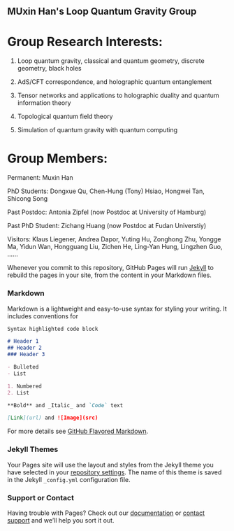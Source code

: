 ## MUxin Han's Loop Quantum Gravity Group


# Group Research Interests:

1. Loop quantum gravity, classical and quantum geometry, discrete geometry, black holes

2. AdS/CFT correspondence, and holographic quantum entanglement

3. Tensor networks and applications to holographic duality and quantum information theory

4. Topological quantum field theory

5. Simulation of quantum gravity with quantum computing


# Group Members:

Permanent: Muxin Han 

PhD Students: Dongxue Qu, Chen-Hung (Tony) Hsiao, Hongwei Tan, Shicong Song

Past Postdoc: Antonia Zipfel (now Postdoc at University of Hamburg)

Past PhD Student: Zichang Huang (now Postdoc at Fudan Universtiy)

Visitors: Klaus Liegener, Andrea Dapor, Yuting Hu, Zonghong Zhu, Yongge Ma, Yidun Wan, Hongguang Liu, Zichen He, Ling-Yan Hung, Lingzhen Guo, ......



Whenever you commit to this repository, GitHub Pages will run [Jekyll](https://jekyllrb.com/) to rebuild the pages in your site, from the content in your Markdown files.

### Markdown

Markdown is a lightweight and easy-to-use syntax for styling your writing. It includes conventions for

```markdown
Syntax highlighted code block

# Header 1
## Header 2
### Header 3

- Bulleted
- List

1. Numbered
2. List

**Bold** and _Italic_ and `Code` text

[Link](url) and ![Image](src)
```

For more details see [GitHub Flavored Markdown](https://guides.github.com/features/mastering-markdown/).

### Jekyll Themes

Your Pages site will use the layout and styles from the Jekyll theme you have selected in your [repository settings](https://github.com/hamsyn/Muxin-Han-s-group/settings). The name of this theme is saved in the Jekyll `_config.yml` configuration file.

### Support or Contact

Having trouble with Pages? Check out our [documentation](https://help.github.com/categories/github-pages-basics/) or [contact support](https://github.com/contact) and we’ll help you sort it out.
